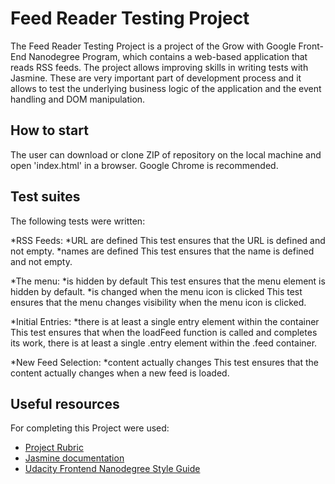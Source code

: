 # Feed Reader Testing Project

The Feed Reader Testing Project is a project of the Grow with Google Front-End Nanodegree Program, which contains a web-based application that reads RSS feeds. The project allows improving skills in writing tests with Jasmine. These are very important part of development process and it allows to test the underlying business logic of the application and the event handling and DOM manipulation.


## How to start

The user can download or clone ZIP of repository on the local machine and open 'index.html' in a browser. Google Chrome is recommended.


## Test suites

 The following tests were written:

 *RSS Feeds:
 *URL are defined
 This test ensures that the URL is defined and not empty.
 *names are defined
 This test ensures that the name is defined and not empty.

 *The menu:
 *is hidden by default
 This test ensures that the menu element is hidden by default.
 *is changed when the menu icon is clicked
 This test ensures that the menu changes visibility when the menu icon is clicked.

 *Initial Entries:
 *there is at least a single entry element within the container
 This test ensures that when the loadFeed function is called and completes its work, there is at least a single .entry element within the .feed container.

 *New Feed Selection:
 *content actually changes
 This test ensures that the content actually changes when a new feed is loaded.


## Useful resources

For completing this Project were used:

* [Project Rubric](https://review.udacity.com/#!/projects/3442558598/rubric)
* [Jasmine documentation](http://jasmine.github.io)
* [Udacity Frontend Nanodegree Style Guide](http://udacity.github.io/frontend-nanodegree-styleguide/javascript.html)

